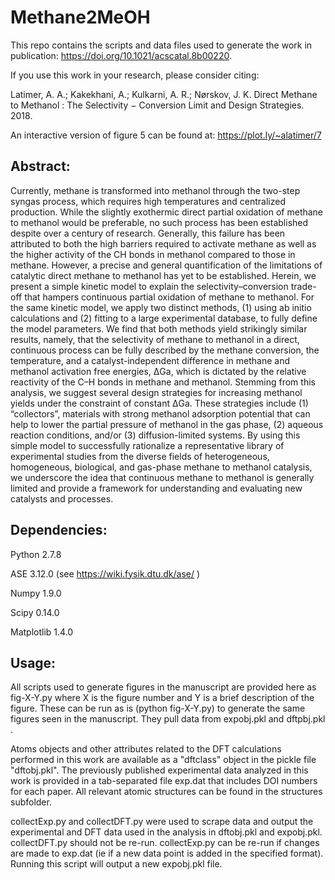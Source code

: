 # Methane2MeOH

This repo contains the scripts and data files used to generate
the work in publication: https://doi.org/10.1021/acscatal.8b00220.  

If you use this work in your research, please consider citing:

Latimer, A. A.; Kakekhani, A.; Kulkarni, A. R.; Nørskov, J. K. Direct Methane to Methanol : The Selectivity − Conversion Limit and Design Strategies. 2018.

An interactive version of figure 5 can be found at: https://plot.ly/~alatimer/7

## Abstract:

Currently, methane is transformed into methanol through the two-step syngas process, which requires high temperatures and centralized production. While the slightly exothermic direct partial oxidation of methane to methanol would be preferable, no such process has been established despite over a century of research. Generally, this failure has been attributed to both the high barriers required to activate methane as well as the higher activity of the CH bonds in methanol compared to those in methane. However, a precise and general quantification of the limitations of catalytic direct methane to methanol has yet to be established. Herein, we present a simple kinetic model to explain the selectivity–conversion trade-off that hampers continuous partial oxidation of methane to methanol. For the same kinetic model, we apply two distinct methods, (1) using ab initio calculations and (2) fitting to a large experimental database, to fully define the model parameters. We find that both methods yield strikingly similar results, namely, that the selectivity of methane to methanol in a direct, continuous process can be fully described by the methane conversion, the temperature, and a catalyst-independent difference in methane and methanol activation free energies, ΔGa, which is dictated by the relative reactivity of the C–H bonds in methane and methanol. Stemming from this analysis, we suggest several design strategies for increasing methanol yields under the constraint of constant ΔGa. These strategies include (1) “collectors”, materials with strong methanol adsorption potential that can help to lower the partial pressure of methanol in the gas phase, (2) aqueous reaction conditions, and/or (3) diffusion-limited systems. By using this simple model to successfully rationalize a representative library of experimental studies from the diverse fields of heterogeneous, homogeneous, biological, and gas-phase methane to methanol catalysis, we underscore the idea that continuous methane to methanol is generally limited and provide a framework for understanding and evaluating new catalysts and processes.

## Dependencies: 

Python 2.7.8

ASE 3.12.0 (see https://wiki.fysik.dtu.dk/ase/ )

Numpy 1.9.0

Scipy 0.14.0

Matplotlib 1.4.0

## Usage:

All scripts used to generate figures in the manuscript are provided here as fig-X-Y.py where X is the figure number and Y is a brief description of the figure.
These can be run as is (python fig-X-Y.py) to generate the same figures seen in the manuscript.  They pull data from expobj.pkl and dftpbj.pkl .

Atoms objects and other attributes related to the DFT calculations performed in this work are available as a "dftclass" object in the pickle file "dftobj.pkl".
The previously published experimental data analyzed in this work is provided in a tab-separated file exp.dat that includes DOI numbers for each paper.  All 
relevant atomic structures can be found in the structures subfolder.

collectExp.py and collectDFT.py were used to scrape data and output the experimental and DFT data used in the analysis in dftobj.pkl and expobj.pkl.  collectDFT.py
should not be re-run.  collectExp.py can be re-run if changes are made to exp.dat (ie if a new data point is added in the specified format).  Running this script
will output a new expobj.pkl file.

